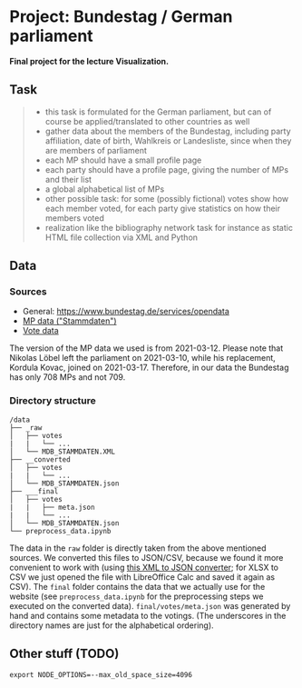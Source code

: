 # Project: Bundestag / German parliament

**Final project for the lecture Visualization.**

## Task

> * this task is formulated for the German parliament, but can of course be applied/translated to other countries as well
> * gather data about the members of the Bundestag, including party affiliation, date of birth, Wahlkreis or Landesliste, since when they are members of parliament
> * each MP should have a small profile page
> * each party should have a profile page, giving the number of MPs and their list
> * a global alphabetical list of MPs
> * other possible task: for some (possibly fictional) votes show how each member voted, for each party give statistics on how their members voted
> * realization like the bibliography network task for instance as static HTML file collection via XML and Python

## Data

### Sources

- General: https://www.bundestag.de/services/opendata
- [MP data ("Stammdaten")](https://www.bundestag.de/resource/blob/472878/5ff47798a24a5e729d0d116f2d4c6bb2/MdB-Stammdaten-data.zip)
- [Vote data](https://www.bundestag.de/parlament/plenum/abstimmung/liste)

The version of the MP data we used is from 2021-03-12. Please note that Nikolas Löbel left the parliament on 2021-03-10, while his replacement, Kordula Kovac, joined on 2021-03-17. Therefore, in our data the Bundestag has only 708 MPs and not 709.

### Directory structure

```
/data
├── _raw
│   ├── votes
|   |   └── ...
│   └── MDB_STAMMDATEN.XML
├── __converted
│   ├── votes
|   |   └── ...
│   └── MDB_STAMMDATEN.json
├── ___final
│   ├── votes
|   |   ├── meta.json
|   |   └── ...
│   └── MDB_STAMMDATEN.json
└── preprocess_data.ipynb
```

The data in the `raw` folder is directly taken from the above mentioned sources. We converted this files to JSON/CSV, because we found it more convenient to work with (using [this XML to JSON converter](https://www.utilities-online.info/xmltojson); for XLSX to CSV we just opened the file with LibreOffice Calc and saved it again as CSV). The `final` folder contains the data that we actually use for the website (see `preprocess_data.ipynb` for the preprocessing steps we executed on the converted data). `final/votes/meta.json` was generated by hand and contains some metadata to the votings. (The underscores in the directory names are just for the alphabetical ordering).

## Other stuff (TODO)

```
export NODE_OPTIONS=--max_old_space_size=4096

```